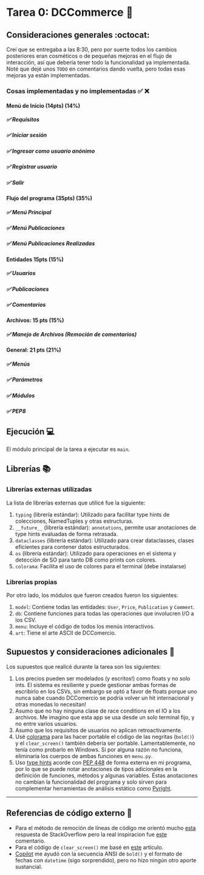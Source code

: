# Tarea 0: DCCommerce :school_satchel:

## Consideraciones generales :octocat:

Creí que se entregaba a las 8:30, pero por suerte todos los cambios posteriores eran cosméticos o de pequeñas mejoras en el flujo de interacción, así que debería tener todo la funcionalidad ya implementada. Noté que dejé unos `TODO` en comentarios dando vuelta, pero todas esas mejoras ya están implementadas.

### Cosas implementadas y no implementadas :white_check_mark: :x:

#### Menú de Inicio (14pts) (14%)
##### ✅ Requisitos
##### ✅ Iniciar sesión
##### ✅ Ingresar como usuario anónimo
##### ✅ Registrar usuario
##### ✅ Salir
#### Flujo del programa (35pts) (35%)
##### ✅ Menú Principal
##### ✅ Menú Publicaciones
##### ✅ Menú Publicaciones Realizadas
#### Entidades 15pts (15%)
##### ✅ Usuarios
##### ✅ Publicaciones
##### ✅ Comentarios
#### Archivos: 15 pts (15%)
##### ✅ Manejo de Archivos (Remoción de comentarios)
#### General: 21 pts (21%)
##### ✅ Menús
##### ✅ Parámetros
##### ✅ Módulos
##### ✅ PEP8

## Ejecución :computer:
El módulo principal de la tarea a ejecutar es  ```main```.

## Librerías :books:
### Librerías externas utilizadas
La lista de librerías externas que utilicé fue la siguiente:

1. `typing` (librería estándar): Utilizado para facilitar type hints de colecciones, NamedTuples y otras estructuras.
2. `__future__` (librería estándar): `annotations`, permite usar anotaciones de type hints evaluadas de forma retrasada.
3. `dataclasses` (librería estándar): Utilizado para crear dataclasses, clases eficientes para contener datos estructurados.
4. `os` (librería estándar): Utilizado para operaciones en el sistema y detección de SO para tanto DB como prints con colores.
4. `colorama`: Facilita el uso de colores para el terminal (debe instalarse)

### Librerías propias
Por otro lado, los módulos que fueron creados fueron los siguientes:

1. ```model```: Contiene todas las entidades: `User`, `Price`, `Publication` y  `Comment`.
2. ```db```: Contiene funciones para todas las operaciones que involucren I/O a los CSV.
3. ```menu```: Incluye el código de todos los menús interactivos.
4. ```art```: Tiene el arte ASCII de DCComercio.

## Supuestos y consideraciones adicionales :thinking:
Los supuestos que realicé durante la tarea son los siguientes:

1. Los precios pueden ser modelados (y escritos!) como floats y no solo ints. El sistema es resiliente y puede gestionar ambas formas de escribirlo en los CSVs, sin embargo se optó a favor de floats porque uno nunca sabe cuando DCComercio se podría volver un hit internacional y otras monedas lo necesitan!
2. Asumo que no hay ninguna clase de race conditions en el IO a los archivos. Me imagino que esta app se usa desde un solo terminal fijo, y no entre varios usuarios.
3. Asumo que los requisitos de usuarios no aplican retroactivamente.
4. Usé [colorama](https://pypi.org/project/colorama/) para las hacer portable el código de las negritas (`bold()`) y el `clear_screen()` también debería ser portable. Lamentablemente, no tenía como probarlo en Windows. Si por alguna razón no funciona, eliminaría los cuerpos de ambas funciones en `menu.py`.
5. Uso [type hints](https://realpython.com/lessons/type-hinting/) acorde con [PEP 448](https://www.python.org/dev/peps/pep-0484/) de forma externa en mi programa, por lo que se puede notar anotaciones de tipos adicionales en la definición de funciones, métodos y algunas variables. Éstas anotaciones no cambian la funcionalidad del programa y solo sirven para complementar herramientas de análisis estático como [Pyright](https://github.com/microsoft/pyright).

----

## Referencias de código externo :book:
- Para el método de remoción de líneas de código me orientó mucho [esta](https://stackoverflow.com/a/28057753) respuesta de StackOverflow pero la real inspiracion fue [este](https://stackoverflow.com/questions/4710067/how-to-delete-a-specific-line-in-a-file#comment97330530_28057753) comentario.
- Para el código de `clear_screen()` me basé en [este](https://www.geeksforgeeks.org/clear-screen-python/) artículo.
- [Copilot](https://copilot.github.com/) me ayudó con la secuencia ANSI de `bold()` y el formato de fechas con `datetime` (sigo sorprendido), pero no hizo ningún otro aporte sustancial.
